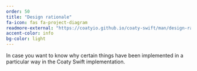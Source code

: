 ```yaml
---
order: 50
title: "Design rationale"
fa-icon: fas fa-project-diagram
readmore-external: "https://coatyio.github.io/coaty-swift/man/design-rationale/"
accent-color: info
bg-color: light
---
```

  
In case you want to know why certain things have been implemented in a
particular way in the Coaty Swift implementation.
